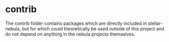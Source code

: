 # contrib

The contrib folder contains packages which are directly included in
stellar-nebula, but for which could theoretically be used outside of
this project and do not depend on anything in the nebula projects
themselves.
